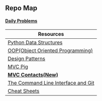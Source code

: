 
## Repo Map


#### [__Daily Problems__](https://github.com/dolphins-2017/Resources/blob/master/daily-problems.md)


|__Resources__|
|-|
|[Python Data Structures](https://github.com/dolphins-2017/Resources/blob/master/python-data-structures.md)|
|[OOP(Object Oriented Programming)](https://github.com/dolphins-2017/Resources/blob/master/object-oriented-programming.md)|
|[Design Patterns](https://github.com/dolphins-2017/Resources/blob/master/oop-design-patterns.md)|
|[MVC Pig](https://github.com/dolphins-2017/pig-2.0)|
|[__MVC Contacts(New)__](https://github.com/dolphins-2017/week4-Review/tree/solutions/contacts)|
|[The Command Line Interface and Git](https://github.com/dolphins-2017/Resources/blob/master/cli-and-git.md)|
|[Cheat Sheets](https://github.com/dolphins-2017/Resources/blob/master/cheat-sheets.md)|
